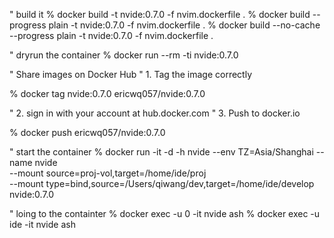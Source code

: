 " build it
% docker build -t nvide:0.7.0 -f nvim.dockerfile .
% docker build --progress plain -t nvide:0.7.0 -f nvim.dockerfile .
% docker build --no-cache --progress plain -t nvide:0.7.0 -f nvim.dockerfile .

" dryrun the container
% docker run --rm -ti nvide:0.7.0

" Share images on Docker Hub
" 1. Tag the image correctly

% docker tag nvide:0.7.0 ericwq057/nvide:0.7.0

" 2. sign in with your account at hub.docker.com
" 3. Push to docker.io

% docker push ericwq057/nvide:0.7.0

" start the container
% docker run -it -d -h nvide --env TZ=Asia/Shanghai --name nvide \
        --mount source=proj-vol,target=/home/ide/proj \
        --mount type=bind,source=/Users/qiwang/dev,target=/home/ide/develop \
        nvide:0.7.0

" loing to the containter
% docker exec -u 0 -it nvide ash
% docker exec -u ide -it nvide ash
